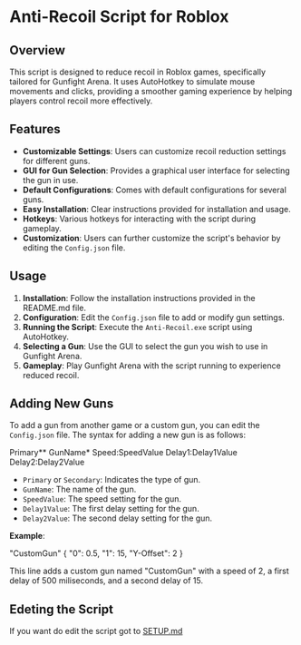 # Anti-Recoil Script for Roblox

## Overview

This script is designed to reduce recoil in Roblox games, specifically tailored for Gunfight Arena. It uses AutoHotkey to simulate mouse movements and clicks, providing a smoother gaming experience by helping players control recoil more effectively.

## Features

- **Customizable Settings**: Users can customize recoil reduction settings for different guns.
- **GUI for Gun Selection**: Provides a graphical user interface for selecting the gun in use.
- **Default Configurations**: Comes with default configurations for several guns.
- **Easy Installation**: Clear instructions provided for installation and usage.
- **Hotkeys**: Various hotkeys for interacting with the script during gameplay.
- **Customization**: Users can further customize the script's behavior by editing the `Config.json` file.

## Usage

1. **Installation**: Follow the installation instructions provided in the README.md file.
2. **Configuration**: Edit the `Config.json` file to add or modify gun settings.
3. **Running the Script**: Execute the `Anti-Recoil.exe` script using AutoHotkey.
4. **Selecting a Gun**: Use the GUI to select the gun you wish to use in Gunfight Arena.
5. **Gameplay**: Play Gunfight Arena with the script running to experience reduced recoil.

## Adding New Guns

To add a gun from another game or a custom gun, you can edit the `Config.json` file. The syntax for adding a new gun is as follows:

Primary** GunName* Speed:SpeedValue Delay1:Delay1Value Delay2:Delay2Value

- `Primary` or `Secondary`: Indicates the type of gun.
- `GunName`: The name of the gun.
- `SpeedValue`: The speed setting for the gun.
- `Delay1Value`: The first delay setting for the gun.
- `Delay2Value`: The second delay setting for the gun.

**Example**:

"CustomGun" {
    "0": 0.5,
    "1": 15,
    "Y-Offset": 2
}

This line adds a custom gun named "CustomGun" with a speed of 2, a first delay of 500 miliseconds, and a second delay of 15.

## Edeting the Script
If you want do edit the script got to [SETUP.md](https://github.com/Frank1o3/No-Recoil.py/files/15050255/SETUP.md)
